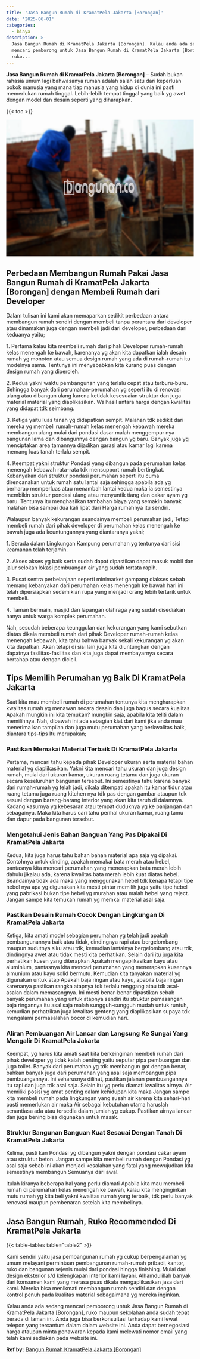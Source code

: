 ```yaml
---
title: 'Jasa Bangun Rumah di KramatPela Jakarta [Borongan]'
date: '2025-06-01'
categories:
  - biaya
description: >-
  Jasa Bangun Rumah di KramatPela Jakarta [Borongan]. Kalau anda ada sedang
  mencari pemborong untuk Jasa Bangun Rumah di KramatPela Jakarta [Borongan],
  ruko...
---
```


**Jasa Bangun Rumah di KramatPela Jakarta \[Borongan\]** – Sudah bukan rahasia umum lagi bahwasanya rumah adalah salah satu dari keperluan pokok manusia yang mana tiap manusia yang hidup di dunia ini pasti memerlukan rumah tinggal. Lebih-lebih tempat tinggal yang baik yg awet dengan model dan desain seperti yang diharapkan.

{{< toc >}}

![Jasa Bangun Rumah di KramatPela Jakarta [Borongan]](/images/borong-bangunan-41.png)

## Perbedaan Membangun Rumah Pakai Jasa Bangun Rumah di KramatPela Jakarta \[Borongan\] dengan Membeli Rumah dari Developer

Dalam tulisan ini kami akan memaparkan sedikit perbedaan antara membangun rumah sendiri dengan membeli tanpa perantara dari developer atau dinamakan juga dengan membeli jadi dari developer, perbedaan dari keduanya yaitu;

1\. Pertama kalau kita membeli rumah dari pihak Developer rumah-rumah kelas menengah ke bawah, karenanya yg akan kita dapatkan ialah desain rumah yg monoton atau semua design rumah yang ada di rumah-rumah itu modelnya sama. Tentunya ini menyebabkan kita kurang puas dengan design rumah yang diperoleh.

2\. Kedua yakni waktu pembangunan yang terlalu cepat atau terburu-buru. Sehingga banyak dari perumahan-perumahan yg seperti itu di renovasi ulang atau dibangun ulang karena ketidak kesesuaian struktur dan juga material material yang diaplikasikan. Walhasil antara harga dengan kwalitas yang didapat tdk seimbang.

3\. Ketiga yaitu luas tanah yg didapatkan sempit. Malahan tdk sedikit dari mereka yg membeli rumah-rumah kelas menengah kebawah mereka membangun ulang mulai dari pondasi dasar malah menggempur nya bangunan lama dan dibangunnya dengan bangun yg baru. Banyak juga yg menciptakan area tamannya dijadikan garasi atau kamar lagi karena memang luas tanah terlalu sempit.

4\. Keempat yakni struktur Pondasi yang dibangun pada perumahan kelas menengah kebawah rata-rata tdk mensupport rumah bertingkat. Kebanyakan dari struktur pondasi perumahan seperti itu cuma direncanakan untuk rumah satu lantai saja sehingga apabila ada yg berharap memperluas atau menambah lantai kedua maka ia semestinya membikin struktur pondasi ulang atau menyuntik tiang dan cakar ayam yg baru. Tentunya itu menghasilkan tambahan biaya yang semakin banyak malahan bisa sampai dua kali lipat dari Harga rumahnya itu sendiri.

Walaupun banyak kekurangan seandainya membeli perumahan jadi, Tetapi membeli rumah dari pihak developer di perumahan kelas menengah ke bawah juga ada keuntungannya yang diantaranya yakni;

1\. Berada dalam Lingkungan Kampung perumahan yg tentunya dari sisi keamanan telah terjamin.

2\. Akses akses yg baik serta sudah dapat dipastikan dapat masuk mobil dan jalur selokan lokasi pembuangan air yang sudah tertata rapih.

3\. Pusat sentra perbelanjaan seperti minimarket gampang diakses sebab memang kebanyakan dari perumahan kelas menengah ke bawah hari ini telah dipersiapkan sedemikian rupa yang menjadi orang lebih tertarik untuk membeli.

4\. Taman bermain, masjid dan lapangan olahraga yang sudah disediakan hanya untuk warga komplek perumahan.

Nah, sesudah beberapa keunggulan dan kekurangan yang kami sebutkan diatas dikala membeli rumah dari pihak Developer rumah-rumah kelas menengah kebawah, kita tahu bahwa banyak sekali kekurangan yg akan kita dapatkan. Akan tetapi di sisi lain juga kita diuntungkan dengan dapatnya fasilitas-fasilitas dan kita juga dapat membayarnya secara bertahap atau dengan dicicil.

## Tips Memilih Perumahan yg Baik Di KramatPela Jakarta

Saat kita mau membeli rumah di perumahan tentunya kita mengharapkan kwalitas rumah yg menawan secara desain dan juga bagus secara kualitas. Apakah mungkin ini kita temukan? mungkin saja, apabila kita teliti dalam memilihnya. Nah, dibawah ini ada sebagian kiat dari kami jika anda mau menerima kan tampilan dan juga mutu perumahan yang berkwalitas baik, diantara tips-tips Itu merupakan;

### Pastikan Memakai Material Terbaik Di KramatPela Jakarta

Pertama, mencari tahu kepada pihak Developer ukuran serta material bahan material yg diaplikasikan. Yakni kita mencari tahu ukuran dan juga design rumah, mulai dari ukuran kamar, ukuran ruang tetamu dan juga ukuran secara keseluruhan bangunan tersebut. Ini semestinya tahu karena banyak dari rumah-rumah yg telah jadi, dikala ditempati apakah itu kamar tidur atau ruang tetamu juga ruang kitchen nya tdk pas dengan gambar ataupun tdk sesuai dengan barang-barang interior yang akan kita taruh di dalamnya. Kadang kasurnya yg kebesaran atau tempat duduknya yg ke panjangan dan sebagainya. Maka kita harus cari tahu perihal ukuran kamar, ruang tamu dan dapur pada bangunan tersebut.

### Mengetahui Jenis Bahan Banguan Yang Pas Dipakai Di KramatPela Jakarta

Kedua, kita juga harus tahu bahan bahan material apa saja yg dipakai. Contohnya untuk dinding, apakah memakai bata merah atau hebel, pantasnya kita mencari perumahan yang menerapkan bata merah lebih dahulu jikalau ada, karena kwalitas bata merah lebih kuat diatas hebel. Seandainya tidak ada maka yang menggunakan hebel tdk kenapa tetapi tipe hebel nya apa yg digunakan kita mesti pintar memilih juga yaitu tipe hebel yang pabrikasi bukan tipe hebel yg murahan atau malah hebel yang reject. Jangan sampe kita temukan rumah yg memkai material asal saja.

### Pastikan Desain Rumah Cocok Dengan Lingkungan Di KramatPela Jakarta

Ketiga, kita amati model sebagian perumahan yg telah jadi apakah pembangunannya baik atau tidak, dindingnya rapi atau bergelombang maupun sudutnya siku atau tdk, kemudian lantainya bergelombang atau tdk, dindingnya awet atau tidak mesti kita perhatikan. Selain dari itu juga kita perhatikan kusen yang diterapkan Apakah mengaplikasikan kayu atau aluminium, pantasnya kita mencari perumahan yang menerapkan kusennya almunium atau kayu solid bermutu. Kemudian kita tanyakan material yg digunakan untuk atap Apakah baja ringan atau kayu, apabila baja ringan karenanya pastikan rangka atapnya tdk terlalu renggang atau tdk asal-asalan dalam memasangnya. Ini mesti benar-benar dipastikan sebab banyak perumahan yang untuk atapnya sendiri itu struktur pemasangan baja ringannya itu asal saja malah sungguh-sungguh mudah untuk runtuh, kemudian perhatrikan juga kwalitas genteng yang diaplikasikan supaya tdk mengalami permasalahan bocor di kemudian hari.

### Aliran Pembuangan Air Lancar dan Langsung Ke Sungai Yang Mengalir Di KramatPela Jakarta

Keempat, yg harus kita amati saat kita berkeinginan membeli rumah dari pihak developer yg tidak kalah penting yaitu seputar pipa pembuangan dan juga toilet. Banyak dari perumahan yg tdk membangun got dengan benar, bahkan banyak juga dari perumahan yang asal saja membangun pipa pembuangannya. Ini seharusnya dilihat, pastikan jalanan pembuangannya itu rapi dan juga tdk asal saja. Selain itu yg perlu diamati kwalitas airnya. Air memiliki posisi yg amat penting dalam kehidupan kita maka Jangan sampe kita membeli rumah pada lingkungan yang susah air karena kita sehari-hari pasti memerlukan air maka Air sebagai kebutuhan utama haruslah senantiasa ada atau tersedia dalam jumlah yg cukup. Pastikan airnya lancar dan juga bening bisa digunakan untuk masak.

### Struktur Bangunan Banguan Kuat Sesauai Dengan Tanah Di KramatPela Jakarta

Kelima, pasti kan Pondasi yg dibangun yakni dengan pondasi cakar ayam atau struktur beton. Jangan sampe kita membeli rumah dengan Pondasi yg asal saja sebab ini akan menjadi kesalahan yang fatal yang mewujudkan kita semestinya membangun Semuanya dari awal.

Itulah kiranya beberapa hal yang perlu diamati Apabila kita mau membeli rumah di perumahan kelas menengah ke bawah, kalau kita menginginkan mutu rumah yg kita beli yakni kwalitas rumah yang terbaik, tdk perlu banyak renovasi maupun pembenaran setelah kita membelinya.

## Jasa Bangun Rumah, Ruko Recommended Di KramatPela Jakarta

{{< table-tables table="table2" >}}

Kami sendiri yaitu jasa pembangunan rumah yg cukup berpengalaman yg umum melayani permintaan pembangunan rumah-rumah pribadi, kantor, ruko dan bangunan sejenis mulai dari pondasi hingga finishing. Mulai dari design eksterior s/d kelengkapan interior kami layani. Alhamdulillah banyak dari konsumen kami yang merasa puas dikala mengaplikasikan jasa dari kami. Mereka bisa menikmati membangun rumah sendiri dan dengan kontrol penuh pada kualitas material sebagaimana yg mereka inginkan.

Kalau anda ada sedang mencari pemborong untuk Jasa Bangun Rumah di KramatPela Jakarta \[Borongan\], ruko maupun sekolahan anda sudah tepat berada di laman ini. Anda juga bisa berkonsultasi terhadap kami lewat telepon yang tercantum dalam dalam website ini. Anda dapat bernegosiasi harga ataupun minta penawaran kepada kami melewati nomor email yang telah kami sediakan pada website ini.

**Ref by:** [Bangun Rumah KramatPela Jakarta [Borongan]](https://id.wikipedia.org/wiki/Bangun)
